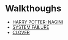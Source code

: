 # Walkthoughs

- [HARRY POTTER: NAGINI](./nagini.md)
- [SYSTEM FAILURE](./system_failure.md)
- [CLOVER](./clover.md)
